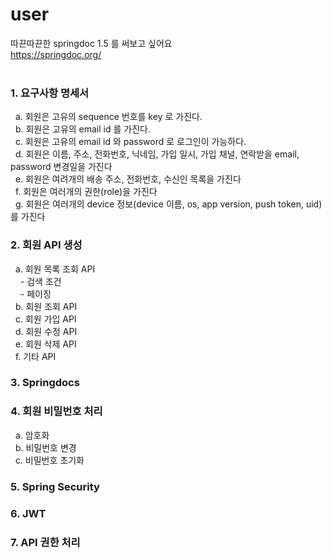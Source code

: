 # user
따끈따끈한 springdoc 1.5 를 써보고 싶어요<br/>
https://springdoc.org/<br/>
<br/>
<h3>1. 요구사항 명세서</h3>
&nbsp;&nbsp;a. 회원은 고유의 sequence 번호를 key 로 가진다.<br/>
&nbsp;&nbsp;b. 회원은 고유의 email id 를 가진다.<br/>
&nbsp;&nbsp;c. 회원은 고유의 email id 와 password 로 로그인이 가능하다.<br/>
&nbsp;&nbsp;d. 회원은 이름, 주소, 전화번호, 닉네임, 가입 일시, 가입 채널, 연락받을 email, password 변경일을 가진다<br/>
&nbsp;&nbsp;e. 회원은 여려개의 배송 주소, 전화번호, 수신인 목록을 가진다<br/>
&nbsp;&nbsp;f. 회원은 여러개의 권한(role)을 가진다<br/>
&nbsp;&nbsp;g. 회원은 여러개의 device 정보(device 이름, os, app version, push token, uid)를 가진다<br/>
<h3>2. 회원 API 생성</h3>
&nbsp;&nbsp;a. 회원 목록 조회 API<br/>
&nbsp;&nbsp;&nbsp;&nbsp;- 검색 조건<br/>
&nbsp;&nbsp;&nbsp;&nbsp;- 페이징<br/>
&nbsp;&nbsp;b. 회원 조회 API<br/>
&nbsp;&nbsp;c. 회원 가입 API<br/>
&nbsp;&nbsp;d. 회원 수정 API<br/>
&nbsp;&nbsp;e. 회원 삭제 API<br/>
&nbsp;&nbsp;f. 기타 API<br/>
<h3>3. Springdocs</h3>
<h3>4. 회원 비밀번호 처리</h3>
&nbsp;&nbsp;a. 암호화<br/>
&nbsp;&nbsp;b. 비밀번호 변경<br/>
&nbsp;&nbsp;c. 비밀번호 초기화<br/>
<h3>5. Spring Security</h3>
<h3>6. JWT</h3>
<h3>7. API 권한 처리</h3>

